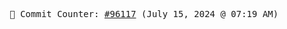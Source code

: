 <p align="center">
    <samp>
        📮 Commit Counter: <a href="https://github.com/Javascript-void0/Javascript-void0/commits/main">#96117</a> (July 15, 2024 @ 07:19 AM)
    </samp>
</p>